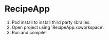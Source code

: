 # RecipeApp

1. Pod install to install third party libralies.
2. Open project using 'RecipeApp.xcworkspace'.
3. Run and compile!
